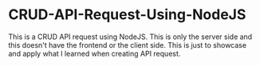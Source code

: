# CRUD-API-Request-Using-NodeJS
This is a CRUD API request using NodeJS. This is only the server side and this doesn't have the frontend or the client side. This is just to showcase and apply what I learned when creating API request.
